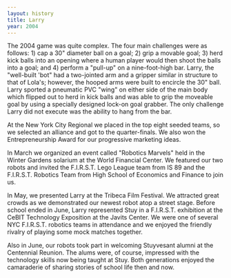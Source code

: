 ```yaml
---
layout: history
title: Larry
year: 2004
---
```

The 2004 game was quite complex. The four main challenges were as follows: 1) cap a 30" diameter ball on a goal; 2) grip a movable goal; 3) herd kick balls into an opening where a human player would then shoot the balls into a goal; and 4) perform a "pull-up" on a nine-foot-high bar. Larry, the "well-built 'bot" had a two-jointed arm and a gripper similar in structure to that of Lola's; however, the hooped arms were built to encircle the 30" ball. Larry sported a pneumatic PVC "wing" on either side of the main body which flipped out to herd in kick balls and was able to grip the moveable goal by using a specially designed lock-on goal grabber. The only challenge Larry did not execute was the ability to hang from the bar.

At the New York City Regional we placed in the top eight seeded teams, so we selected an alliance and got to the quarter-finals. We also won the Entrepreneurship Award for our progressive marketing ideas.

In March we organized an event called "Robotics Marvels" held in the Winter Gardens solarium at the World Financial Center. We featured our two robots and invited the F.I.R.S.T. Lego League team from IS 89 and the F.I.R.S.T. Robotics Team from High School of Economics and Finance to join us.

In May, we presented Larry at the Tribeca Film Festival. We attracted great crowds as we demonstrated our newest robot atop a street stage. Before school ended in June, Larry represented Stuy in a F.I.R.S.T. exhibition at the CeBIT Technology Exposition at the Javits Center. We were one of several NYC F.I.R.S.T. robotics teams in attendance and we enjoyed the friendly rivalry of playing some mock matches together.

Also in June, our robots took part in welcoming Stuyvesant alumni at the Centennial Reunion. The alums were, of course, impressed with the technology skills now being taught at Stuy. Both generations enjoyed the camaraderie of sharing stories of school life then and now.
